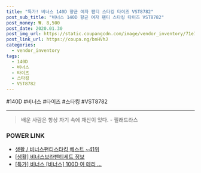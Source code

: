 ```yaml
--- 
title: "특가! 비너스 140D 향균 여자 팬티 스타킹 타이즈 VST8782" 
post_sub_title: "비너스 140D 향균 여자 팬티 스타킹 타이즈 VST8782" 
post_money: ₩. 8,500 
post_date: 2020.01.30 
post_img_url: https://static.coupangcdn.com/image/vendor_inventory/71e7/2b502d535029a84cdfe1c9489580c4f291e38b5f586858c4ea9494f89dc5.jpg 
post_link_url: https://coupa.ng/bnHVhJ 
categories: 
  - vendor_inventory 
tags: 
  - 140D 
  - 비너스 
  - 타이즈 
  - 스타킹 
  - VST8782 
--- 
```

  #140D #비너스 #타이즈 #스타킹 #VST8782 
<hr> 

> 배운 사람은 항상 자기 속에 재산이 있다. - 필래드라스 


### POWER LINK

* <a href="https://blog.naver.com/santokki14/221789717139" target="_blank">생활 / 비너스팬티스타킹 베스트 ~41위</a>
* <a href="https://blog.naver.com/santokki14/221768442161" target="_blank"> [생활] 비너스브라팬티세트 정보 </a>
* <a href="https://blog.naver.com/sakai111/221790221167" target="_blank">[특가] 비너스 [비너스] 100D 여 테리 ...</a>
